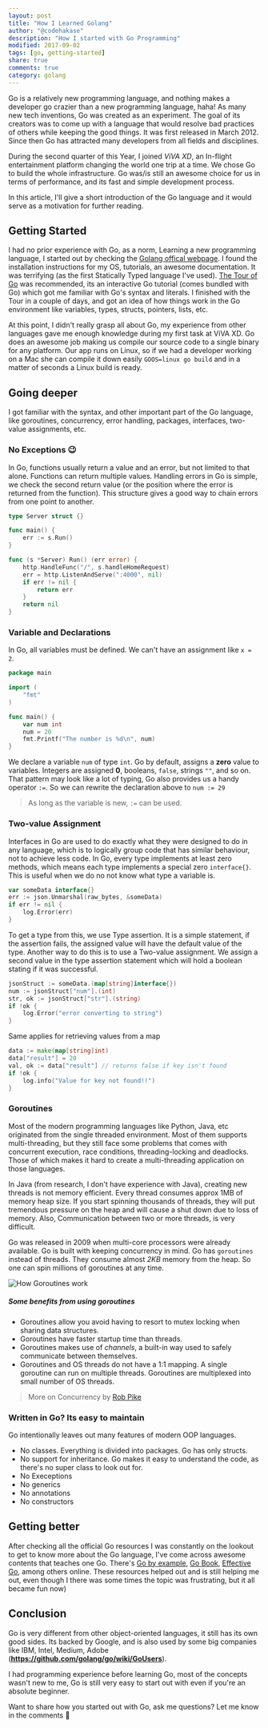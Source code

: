 ```yaml
---
layout: post
title: "How I Learned Golang"
author: "@codehakase"
description: "How I started with Go Programming"
modified: 2017-09-02
tags: [go, getting-started]
share: true
comments: true
category: golang
---
```


Go is a relatively new programming language, and nothing makes a developer go crazier than a new programming language, haha! As many new tech inventions, Go was created as an experiment. The goal of its creators was to come up with a language that would resolve bad practices of others while keeping the good things. It was first released in March 2012. Since then Go has attracted many developers from all fields and disciplines.

During the second quarter of this Year, I joined *ViVA XD*, an In-flight entertainment platform changing the world one trip at a time. We chose Go to build the whole infrastructure. Go was/is still an awesome choice for us in terms of performance, and its fast and simple development process.

In this article, I'll give a short introduction of the Go language and it would serve as a motivation for further reading.

## Getting Started
I had no prior experience with Go, as a norm, Learning a new programming language, I started out by checking the [Golang offical webpage](https://golang.org/). I found the installation instructions for my OS, tutorials, an awesome documentation. It was terrifying (as the first Statically Typed language I've used). [The Tour of Go](https://tour.golang.org/welcome/1) was recommended, its an interactive Go tutorial (comes bundled with Go) which got me familiar with Go's syntax and literals. I finished with the Tour in a couple of days, and got an idea of how things work in the Go environment like variables, types, structs, pointers, lists, etc. 

At this point, I didn't really grasp all about Go, my experience from other languages gave me enough knowledge during my first task at ViVA XD. Go does an awesome job making us compile our source code to a single binary for any platform. Our app runs on Linux, so if we had a developer working on a Mac she can compile it down easily `GOOS=linux go build` and in a matter of seconds a Linux build is ready.

## Going deeper
I got familiar with the syntax, and other important part of the Go language, like goroutines, concurrency, error handling, packages, interfaces, two-value assignments, etc.

### No Exceptions 😉
In Go, functions usually return a value and an error, but not limited to that alone. Functions can return multiple values. Handling errors in Go is simple, we check the second return value (or the position where the error is returned from the function). This structure gives a good way to chain errors from one point to another.
```go
type Server struct {}

func main() {
	err := s.Run()
}

func (s *Server) Run() (err error) {
	http.HandleFunc("/", s.handleHomeRequest)
	err = http.ListenAndServe(":4000", nil)
	if err != nil {
		return err
	}
	return nil
}
```
### Variable and Declarations
In Go, all variables must be defined. We can't have an assignment like `x = 2`.
```go
package main

import (
	"fmt"
)

func main() {
	var num int
	num = 20
	fmt.Printf("The number is %d\n", num)
}
```
We declare a variable `num` of type `int`. Go by default, assigns a **zero** value to variables. Integers are assigned **0**, booleans, `false`, strings `""`, and so on. That pattern may look like a lot of typing, Go also provides us a handy operator `:=`.
So we can rewrite the declaration above to `num := 29`

> As long as the variable is new, `:=` can be used.

### Two-value Assignment
Interfaces in Go are used to do exactly what they were designed to do in any language, which is to logically group code that has similar behaviour, not to achieve less code.
In Go, every type implements at least zero methods, which means each type implements a special zero `interface{}`. This is useful when we do no not know what type a variable is.
```go
var someData interface{}
err := json.Unmarshal(raw_bytes, &someData)
if err != nil {
	log.Error(err)
}
```
To get a type from this, we use Type assertion. It is a simple statement, if the assertion fails, the assigned value will have the default value of the type. Another way to do this is to use a Two-value assignment. We assign a second value in the type assertion statement which will hold a boolean stating if it was successful.
```go
jsonStruct := someData.(map[string]interface{})
num := jsonStruct["num"].(int)
str, ok := jsonStruct["str"].(string)
if !ok {
	log.Error("error converting to string")
}
```
Same applies for retrieving values from a map
```go
data := make(map[string]int)
data["result"] = 20
val, ok := data["result"] // returns false if key isn't found
if !ok {
	log.info("Value for key not found!!")
}
```


### Goroutines
Most of the modern programming languages like Python, Java, etc originated from the single threaded environment. Most of them supports multi-threading, but they still face some problems that comes with concurrent execution, race conditions, threading-locking and deadlocks. Those of which makes it hard to create a multi-threading application on those languages.

In Java (from research, I don't have experience with Java), creating new threads is not memory efficient. Every thread consumes approx 1MB of memory heap size. If you start spinning thousands of threads, they will put tremendous pressure on the heap and will cause a shut down due to loss of memory. Also, Communication between two or more threads, is very difficult.

Go was released in 2009 when multi-core processors were already available. Go is built with keeping concurrency in mind. Go has `goroutines` instead of threads. They consume almost *2KB* memory from the heap. So one can spin millions of goroutines at any time.


![How Goroutines work](https://cdn-images-1.medium.com/max/1600/1*NFojvbkdRkxz0ZDbu4ysNA.jpeg "How Goroutines work - http://golangtutorials.blogspot.in/2011/06/goroutines.html")


##### Some benefits from using goroutines
- Goroutines allow you avoid having to resort to mutex locking when sharing data structures.
- Goroutines have faster startup time than threads.
- Goroutines makes use of *channels*, a built-in way used to safely communicate between themselves.
- Goroutines and OS threads do not have a 1:1 mapping. A single goroutine can run on multiple threads. Goroutines are multiplexed into small number of OS threads.

> More on Concurrency by [Rob Pike](https://blog.golang.org/concurrency-is-not-parallelism)

### Written in Go? Its easy to maintain
Go intentionally leaves out many features of modern OOP languages.
- No classes. Everything is divided into packages. Go has only structs.
- No support for inheritance. Go makes it easy to understand the code, as there's no super class to look out for.
- No Execeptions
- No generics
- No annotations
- No constructors

## Getting better
After checking all the official Go resources I was constantly on the lookout to get to know more about the Go language, I've come across awesome contents that teaches one Go. There's [Go by example](https://gobyexample.com/), [Go Book](https://golang-book.com), [Effective Go](https://golang.org/doc/effective_go.html), among others online.
These resources helped out and is still helping me out, even though I there was some times the topic was frustrating, but it all became fun now)

## Conclusion
Go is very different from other object-oriented languages, it still has its own good sides. Its backed by Google, and is also used by some big companies like IBM, Intel, Medium, Adobe (**https://github.com/golang/go/wiki/GoUsers**).

I had programming experience before learning Go, most of the concepts wasn't new to me, Go is still very easy to start out with even if you're an absolute beginner.

Want to share how you started out with Go, ask me questions? Let me know in the comments 🙂
